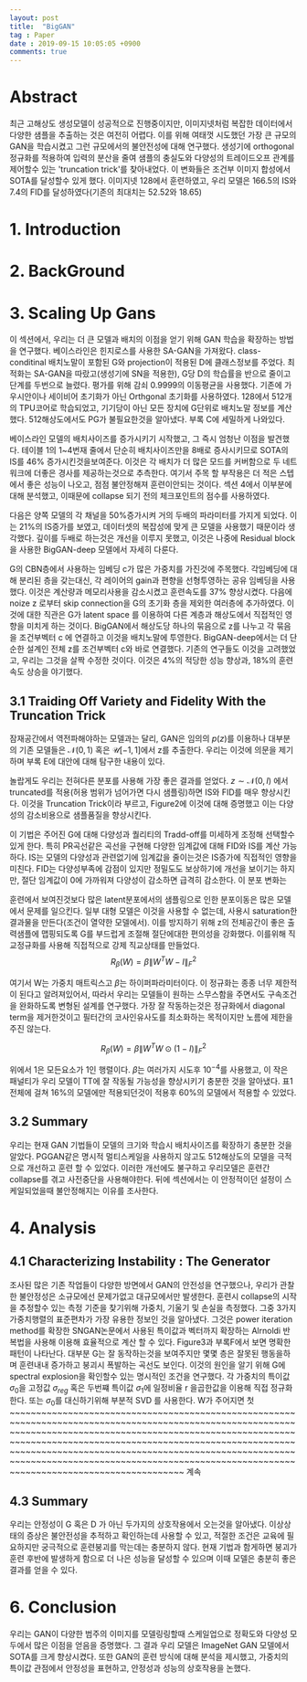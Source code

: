 ```yaml
---
layout: post
title:  "BigGAN"
tag : Paper
date : 2019-09-15 10:05:05 +0900
comments: true
---
```


# Abstract
최근 고해상도 생성모델이 성공적으로 진행중이지만, 이미지넷처럼 복잡한 데이터에서 다양한 샘플을 추출하는 것은 여전히 어렵다. 이를 위해 여태껏 시도했던 가장 큰 규모의 GAN을 학습시켰고 그런 규모에서의 불안전성에 대해 연구했다. 생성기에 orthogonal 정규화를 적용하여 입력의 분산을 줄여 샘플의 충실도와 다양성의 트레이드오프 관계를 제어할수 있는  'truncation trick'를 찾아내었다. 이 변화들은 조건부 이미지 합성에서 SOTA를 달성할수 있게 했다. 이미지넷 128에서 훈련하였고, 우리 모델은 166.5의 IS와 7.4의 FID를 달성하였다(기존의 최대치는 52.52와 18.65)

# 1. Introduction

# 2. BackGround

# 3. Scaling Up Gans

이 섹션에서, 우리는 더 큰 모델과 배치의 이점을 얻기 위해 GAN 학습을 확장하는 방법을 연구했다. 베이스라인은 힌지로스를 사용한 SA-GAN을 가져왔다. class-conditinal 배치노말이 포함된 G와 projection이 적용된 D에 클래스정보를 주었다. 최적화는 SA-GAN을 따랐고(생성기에 SN을 적용한), G당 D의 학습률을 반으로 줄이고 단계를 두번으로 늘렸다. 평가를 위해 감쇠 0.9999의 이동평균을 사용했다. 기존에 가우시안이나 세이비어 초기화가 아닌 Orthgonal 초기화를 사용하였다. 128에서 512개의 TPU코어로 학습되었고, 기기당이 아닌 모든 장치에 G단위로 배치노말 정보를 계산했다. 512해상도에서도 PG가 불필요한것을 알아냈다. 부록 C에 세밀하게 나와있다.

베이스라인 모델의 배치사이즈를 증가시키기 시작했고, 그 즉시 엄청난 이점을 발견했다. 테이블 1의 1~4번재 줄에서 단순히 배치사이즈만을 8배로 증사시키므로 SOTA의 IS를 46% 증가시킨것을보여준다. 
이것은 각 배치가 더 많은 모드를 커버함으로 두 네트워크에 더좋은 경사를 제공하는것으로 추측한다. 여기서 주목 할 부작용은 더 적은 스텝에서 좋은 성능이 나오고, 점점 불안정해져 훈련이안되는 것이다. 섹션 4에서 이부분에 대해 분석했고, 이때문에 collapse 되기 전의 체크포인트의 점수를 사용하였다.

다음은 양쪽 모델의 각 채널을 50%증가시켜 거의 두배의 파라미터를 가지게 되었다. 이는 21%의 IS증가를 보였고, 데이터셋의 복잡성에 맞게 큰 모델을 사용했기 때문이라 생각했다. 깊이를 두배로 하는것은 개선을 이루지 못했고, 이것은 나중에 Residual block을 사용한 BigGAN-deep 모델에서 자세히 다룬다.

G의 CBN층에서 사용하는 임베딩 c가 많은 가중치를 가진것에 주목했다. 각임베딩에 대해 분리된 층을 갖는대신, 각 레이어의 gain과 편향을 선형투영하는 공유 임베딩을 사용했다. 이것은 계산량과 메모리사용을 감소시켰고 훈련속도를 37% 향상시켰다. 다음에 noize z 로부터 skip connection을 G의 초기화 층을 제외한 여러층에 추가하였다. 이것에 대한 직관은 G가 latent space 를 이용하여 다른 계층과 해상도에서 직접적인 영향을 미치게 하는 것이다. BigGAN에서 해상도당 하나의 묶음으로 z를 나누고 각 묶음을 조건부벡터 c 에 연결하고 이것을 배치노말에 투영한다. BigGAN-deep에서는 더 단순한 설계인 전체 z를 조건부벡터 c와 바로 연결했다. 기존의 연구들도 이것을 고려했었고, 우리는 그것을 살짝 수정한 것이다.
이것은 4%의 적당한 성능 향상과, 18%의 훈련속도 상승을 야기했다.

## 3.1 Traiding Off Variety and Fidelity With the Truncation Trick

잠재공간에서 역전파해야하는 모델과는 달리, GAN은 임의의 $p(z)$를 이용하나 대부분의 기존 모델들은 $\mathcal{N}(0,1)$ 혹은 $\mathcal{U}[-1,1]$에서 z를 추출한다. 우리는 이것에 의문을 제기하며 부록 E에 대안에 대해 탐구한 내용이 있다.

놀랍게도 우리는 전혀다른 분포를 사용해 가장 좋은 결과를 얻었다. $z \sim \mathcal{N}(0,I)$ 에서 truncated를 적용(허용 범위가 넘어가면 다시 샘플링)하면 IS와 FID를 매우 향상시킨다. 이것을 Truncation Trick이라 부르고, Figure2에 이것에 대해 증명했고 이는 다양성의 감소비용으로 샘플품질을 향상시킨다.

이 기법은 주어진 G에 대해 다양성과 퀄리티의 Tradd-off를 미세하게 조정해 선택할수 있게 한다. 특히 PR곡선같은 곡선을 구현해 다양한 임계값에 대해 FID와 IS를 계산 가능하다. IS는 모델의 다양성과 관련없기에 임계값을 줄이는것은 IS증가에 직접적인 영향을 미친다. FID는 다양성부족에 감점이 있지만 정밀도도 보상하기에 개선을 보이기는 하지만, 절단 임계값이 0에 가까워져 다양성이 감소하면 급격히 감소한다. 이 분포 변화는

훈련에서 보여진것보다 많은 latent분포에서의 샘플링으로 인한 분포이동은 많은 모델에서 문제를 일으킨다. 일부 대형 모델은 이것을 사용할 수 없는데, 사용시 saturation한 결과물을 만든다(조건이 열약한 모델에서). 이를 방지하기 위해 z의 전체공간이 좋은 출력샘플에 맵핑되도록 G를 부드럽게 조절해 절단에대한 편의성을 강화했다. 이를위해 직교정규화를 사용해 직접적으로 강제 직교상태를 만들었다.  
$$
R_\beta(W) = \beta\| W^TW-I\|^2_F
$$

여기서 W는 가중치 매트릭스고 $\beta$는 하이퍼파라미터이다. 이 정규화는 종종 너무 제한적이 된다고 알려져있어서, 따라서 우리는 모델들이 원하는 스무스함을 주면서도 구속조건을 완화하도록 변형된 설계를 연구했다. 가장 잘 작동하는것은 정규화에서 diagonal term을 제거한것이고 필터간의 코사인유사도를 최소화하는 목적이지만 노름에 제한을 주진 않는다.

$$
R_\beta(W) = \beta\| W^TW\odot(1-I)\|^2_F
$$

위에서 1은 모든요소가 1인 행렬이다. $\beta$는 여러가지 시도후 $10^{-4}$를 사용했고, 이 작은 패널티가 우리 모델이 TT에 잘 작동될 가능성을 향상시키기 충분한 것을 알아냈다. 표1 전체에 걸쳐 16%의 모델에만 적용되던것이 적용후 60%의 모델에서 적용할 수 있었다.

## 3.2 Summary

우리는 현재 GAN 기법들이 모델의 크기와 학습시 배치사이즈를 확장하기 충분한 것을 알았다. PGGAN같은 명시적 멀티스케일을 사용하지 않고도 512해상도의 모델을 극적으로 개선하고 훈련 할 수 있었다. 이러한 개선에도 불구하고 우리모델은 훈련간 collapse를 겪고 사전중단을 사용해야한다. 뒤에 섹션에서는 이 안정적이던 설정이 스케일되었을때 불안정해지는 이유를 조사한다.

# 4. Analysis

## 4.1 Characterizing Instability : The Generator

조사된 많은 기존 작업들이 다양한 방면에서 GAN의 안전성을 연구했으나, 우리가 관찰한 불안정성은 소규모에선 문제가없고 대규모에서만 발생한다. 훈련시 collapse의 시작을 추정할수 있는 측정 기준을 찾기위해 가중치, 기울기 및 손실을 측정했다. 그중 3가지 가중치행렬의 표준편차가 가장 유용한 정보인 것을 알아냈다. 그것은 power iteration method를 확장한 SNGAN논문에서 사용된 특이값과 벡터까지 확장하는 Alrnoldi 반복법을 사용해 이용해 효율적으로 계산 할 수 있다. Figure3과 부록F에서 보면 명확한 패턴이 나타난다. 대부분 G는 잘 동작하는것을 보여주지만 몇몇 층은 잘못된 행동을하며 훈련내내 증가하고 붕괴시 폭발하는 곡선도 보인다. 이것의 원인을 알기 위해 G에 spectral explosion을 확인할수 있는 명시적인 조건을 연구했다. 각 가중치의 특이값$\sigma_0$을 고정값 $\sigma_{reg}$ 혹은 두번쨰 특이값 $\sigma_1$에 일정비율 r 을곱한값을 이용해 직접 정규화한다. 또는 $\sigma_0$를 대신하기위해 부분적 SVD 를 사용한다. W가 주어지면 첫 ~~~~~~~~~~~~~~~~~~~~~~~~~~~~~~~~~~~~~~~~~~~~~~~~~~~~~~~~~~~~~~~~~~~~~~~~~~~~~~~~~~~~~~~~~~~~~~~~~~~~~~~~~~~~~~~~~~~~~~~~~~~~~~~~~~~~~~~~~~~~~~~~~~~~~~~~~~~~~~~~~~~~~~~~~~~~~~~~~~~~~~~~~~~~~~~~~~~~~~~~~~~~~~~~~~~~~~~~~~~~~~~~~~~~~~~~~~~~~~~~~~~~~~~~~~~~~~~~~~~~~~~~~~~~~~~~~~~~~~~~~~~~~~~~~~~~~~~~~~~~~~~~~~~~~~~~~~~~~~~~~~~~~~~~~~~~~~~~~~~~~~~~~~~~~~~~~~~~~ 계속

## 4.3 Summary

우리는 안정성이 G 혹은 D 가 아닌 두가지의 상호작용에서 오는것을 알아냈다. 이상상태의 증상은 불안전성을 추적하고 확인하는데 사용할 수 있고, 적절한 조건은 교육에 필요하지만 궁극적으로 훈련붕괴를 막는데는 충분하지 않다. 현재 기법과 함게하면 붕괴가 훈련 후반에 발생하게 함으로 더 나은 성능을 달성할 수 있으며 이때 모델은 충분히 좋은 결과를 얻을 수 있다.



# 6. Conclusion 

우리는 GAN이 다양한 범주의 이미지를 모델링링할때 스케일업으로 정확도와 다양성 모두에서 많은 이점을 얻음을 증명했다. 그 결과 우리 모델은 ImageNet GAN 모델에서 SOTA를 크게 향상시켰다. 또한 GAN의 훈련 방식에 대해 분석을 제시했고, 가중치의 특이값 관점에서 안정성을 표현하고, 안정성과 성능의 상호작용을 논했다.




















